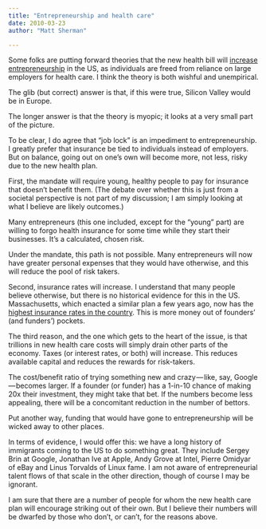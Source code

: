 ```yaml
---
title: "Entrepreneurship and health care"
date: 2010-03-23
author: "Matt Sherman"

---
```


Some folks are putting forward theories that the new health bill will [increase entrepreneurship](http://www.washingtonmonthly.com/features/2009/0905.gruber.html) in the US, as individuals are freed from reliance on large employers for health care. I think the theory is both wishful and unempirical.

The glib (but correct) answer is that, if this were true, Silicon Valley would be in Europe.

The longer answer is that the theory is myopic; it looks at a very small part of the picture.

To be clear, I do agree that “job lock” is an impediment to entrepreneurship. I greatly prefer that insurance be tied to individuals instead of employers. But on balance, going out on one’s own will become more, not less, risky due to the new health plan.

First, the mandate will require young, healthy people to pay for insurance that doesn’t benefit them. (The debate over whether this is just from a societal perspective is not part of my discussion; I am simply looking at what I believe are likely outcomes.)

Many entrepreneurs (this one included, except for the “young” part) are willing to forgo health insurance for some time while they start their businesses. It’s a calculated, chosen risk.

Under the mandate, this path is not possible. Many entrepreneurs will now have greater personal expenses that they would have otherwise, and this will reduce the pool of risk takers.

Second, insurance rates will increase. I understand that many people believe otherwise, but there is no historical evidence for this in the US. Massachusetts, which enacted a similar plan a few years ago, now has the [highest insurance rates in the country](http://www.boston.com/news/health/articles/2009/08/22/bay_state_health_insurance_premiums_highest_in_country/). This is more money out of founders’ (and funders’) pockets.

The third reason, and the one which gets to the heart of the issue, is that trillions in new health care costs will simply drain other parts of the economy. Taxes (or interest rates, or both) will increase. This reduces available capital and reduces the rewards for risk-takers.

The cost/benefit ratio of trying something new and crazy — like, say, Google — becomes larger. If a founder (or funder) has a 1-in-10 chance of making 20x their investment, they might take that bet. If the numbers become less appealing, there will be a concomitant reduction in the number of bettors.

Put another way, funding that would have gone to entrepreneurship will be wicked away to other places.

In terms of evidence, I would offer this: we have a long history of immigrants coming to the US to do something great. They include Sergey Brin at Google, Jonathan Ive at Apple, Andy Grove at Intel, Pierre Omidyar of eBay and Linus Torvalds of Linux fame. I am not aware of entrepreneurial talent flows of that scale in the other direction, though of course I may be ignorant.

I am sure that there are a number of people for whom the new health care plan will encourage striking out of their own. But I believe their numbers will be dwarfed by those who don’t, or can’t, for the reasons above.
